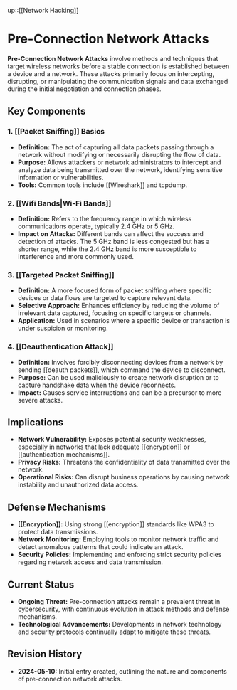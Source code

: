up::[[Network Hacking]]
# Pre-Connection Network Attacks

**Pre-Connection Network Attacks** involve methods and techniques that target wireless networks before a stable connection is established between a device and a network. These attacks primarily focus on intercepting, disrupting, or manipulating the communication signals and data exchanged during the initial negotiation and connection phases.

## Key Components

### 1. **[[Packet Sniffing]] Basics**

- **Definition:** The act of capturing all data packets passing through a network without modifying or necessarily disrupting the flow of data.
- **Purpose:** Allows attackers or network administrators to intercept and analyze data being transmitted over the network, identifying sensitive information or vulnerabilities.
- **Tools:** Common tools include [[Wireshark]] and tcpdump.

### 2. **[[Wifi Bands|Wi-Fi Bands]]**

- **Definition:** Refers to the frequency range in which wireless communications operate, typically 2.4 GHz or 5 GHz.
- **Impact on Attacks:** Different bands can affect the success and detection of attacks. The 5 GHz band is less congested but has a shorter range, while the 2.4 GHz band is more susceptible to interference and more commonly used.

### 3. **[[Targeted Packet Sniffing]]**

- **Definition:** A more focused form of packet sniffing where specific devices or data flows are targeted to capture relevant data.
- **Selective Approach:** Enhances efficiency by reducing the volume of irrelevant data captured, focusing on specific targets or channels.
- **Application:** Used in scenarios where a specific device or transaction is under suspicion or monitoring.

### 4. **[[Deauthentication Attack]]**

- **Definition:** Involves forcibly disconnecting devices from a network by sending [[deauth packets]], which command the device to disconnect.
- **Purpose:** Can be used maliciously to create network disruption or to capture handshake data when the device reconnects.
- **Impact:** Causes service interruptions and can be a precursor to more severe attacks.

## Implications

- **Network Vulnerability:** Exposes potential security weaknesses, especially in networks that lack adequate [[encryption]] or [[authentication mechanisms]].
- **Privacy Risks:** Threatens the confidentiality of data transmitted over the network.
- **Operational Risks:** Can disrupt business operations by causing network instability and unauthorized data access.

## Defense Mechanisms

- **[[Encryption]]:** Using strong [[encryption]] standards like WPA3 to protect data transmissions.
- **Network Monitoring:** Employing tools to monitor network traffic and detect anomalous patterns that could indicate an attack.
- **Security Policies:** Implementing and enforcing strict security policies regarding network access and data transmission.

## Current Status

- **Ongoing Threat:** Pre-connection attacks remain a prevalent threat in cybersecurity, with continuous evolution in attack methods and defense mechanisms.
- **Technological Advancements:** Developments in network technology and security protocols continually adapt to mitigate these threats.

## Revision History

- **2024-05-10:** Initial entry created, outlining the nature and components of pre-connection network attacks.